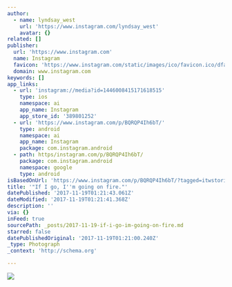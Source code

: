 ```yaml
---
author:
  - name: lyndsay_west
    url: 'https://www.instagram.com/lyndsay_west'
    avatar: {}
related: []
publisher:
  url: 'https://www.instagram.com'
  name: Instagram
  favicon: 'https://www.instagram.com/static/images/ico/favicon.ico/dfa85bb1fd63.ico'
  domain: www.instagram.com
keywords: []
app_links:
  - url: 'instagram://media?id=1446008415171618515'
    type: ios
    namespace: ai
    app_name: Instagram
    app_store_id: '389801252'
  - url: 'https://www.instagram.com/p/BQRQP4Ih6bT/'
    type: android
    namespace: ai
    app_name: Instagram
    package: com.instagram.android
  - path: https/instagram.com/p/BQRQP4Ih6bT/
    package: com.instagram.android
    namespace: google
    type: android
isBasedOnUrl: 'https://www.instagram.com/p/BQRQP4Ih6bT/?tagged=itwstories'
title: '"If I go, I''m going on fire."'
datePublished: '2017-11-19T01:21:43.061Z'
dateModified: '2017-11-19T01:21:41.368Z'
description: ''
via: {}
inFeed: true
sourcePath: _posts/2017-11-19-if-i-go-im-going-on-fire.md
starred: false
datePublishedOriginal: '2017-11-19T01:21:00.240Z'
_type: Photograph
_context: 'http://schema.org'

---
```

![](https://imgflo.herokuapp.com/graph/2b2431f8e7ba7b0/3973edd075bedd564e8217c0e25eb02b/noop.jpg?input=https%3A%2F%2Fscontent-iad3-1.cdninstagram.com%2Ft51.2885-15%2Fe35%2F14723722_1407216259319381_4299985166421458944_n.jpg)